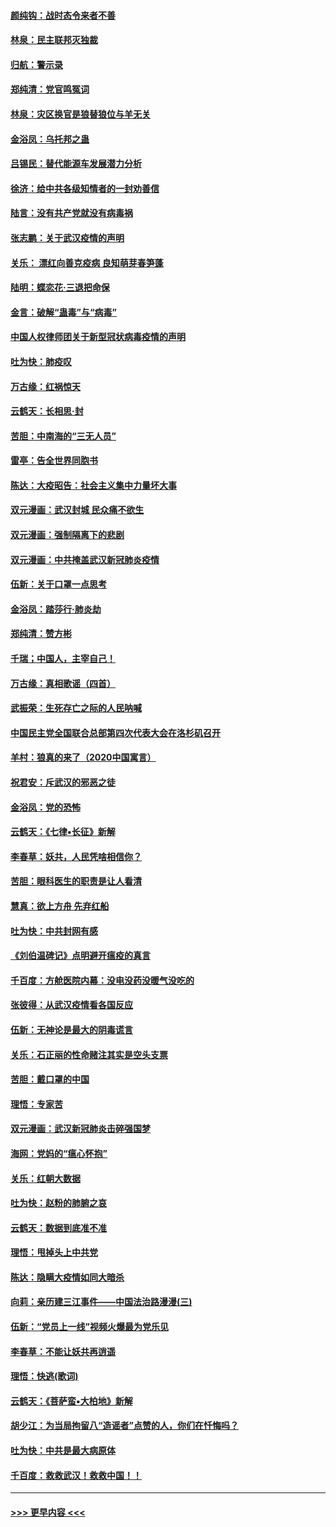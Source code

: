 #### [颜纯钩：战时态令来者不善](../pages/nsc993/n11872011.md?t=02161133) 
#### [林泉：民主联邦灭独裁](../pages/nsc993/n11870998.md?t=02161133) 
#### [归航：警示录](../pages/nsc993/n11870963.md?t=02161133) 
#### [郑纯清：党官鸣冤词](../pages/nsc993/n11870938.md?t=02161133) 
#### [林泉：灾区换官是狼替狼位与羊无关](../pages/nsc993/n11870896.md?t=02161133) 
#### [金浴凤：乌托邦之蛊](../pages/nsc993/n11870879.md?t=02161133) 
#### [吕锡民：替代能源车发展潜力分析](../pages/nsc993/n11870656.md?t=02161133) 
#### [徐济：给中共各级知情者的一封劝善信](../pages/nsc993/n11868561.md?t=02161133) 
#### [陆言：没有共产党就没有病毒祸](../pages/nsc993/n11868232.md?t=02161133) 
#### [张志鹏：关于武汉疫情的声明](../pages/nsc993/n11867182.md?t=02161133) 
#### [关乐： 漂红向善克疫病 良知萌芽春笋蓬](../pages/nsc993/n11865710.md?t=02161133) 
#### [陆明：蝶恋花‧三退把命保](../pages/nsc993/n11865673.md?t=02161133) 
#### [金言：破解“蛊毒”与“病毒”](../pages/nsc993/n11864103.md?t=02161133) 
#### [中国人权律师团关于新型冠状病毒疫情的声明](../pages/nsc993/n11864249.md?t=02161133) 
#### [吐为快：肺疫叹](../pages/nsc993/n11864027.md?t=02161133) 
#### [万古缘：红祸惊天](../pages/nsc993/n11864079.md?t=02161133) 
#### [云鹤天：长相思‧封](../pages/nsc993/n11864006.md?t=02161133) 
#### [苦胆：中南海的“三无人员”](../pages/nsc993/n11862997.md?t=02161133) 
#### [雷亭：告全世界同胞书](../pages/nsc993/n11862572.md?t=02161133) 
#### [陈达：大疫昭告：社会主义集中力量坏大事](../pages/nsc993/n11859419.md?t=02161133) 
#### [双元漫画：武汉封城 民众痛不欲生](../pages/nsc993/n11859287.md?t=02161133) 
#### [双元漫画：强制隔离下的悲剧](../pages/nsc993/n11859244.md?t=02161133) 
#### [双元漫画：中共掩盖武汉新冠肺炎疫情](../pages/nsc993/n11858249.md?t=02161133) 
#### [伍新：关于口罩一点思考](../pages/nsc993/n11859195.md?t=02161133) 
#### [金浴凤：踏莎行‧肺炎劫](../pages/nsc993/n11858227.md?t=02161133) 
#### [郑纯清：赞方彬](../pages/nsc993/n11856803.md?t=02161133) 
#### [千瑞；中国人，主宰自己！](../pages/nsc993/n11856793.md?t=02161133) 
#### [万古缘：真相歌谣（四首）](../pages/nsc993/n11856263.md?t=02161133) 
#### [武振荣：生死存亡之际的人民呐喊](../pages/nsc993/n11856256.md?t=02161133) 
#### [中国民主党全国联合总部第四次代表大会在洛杉矶召开](../pages/nsc993/n11856344.md?t=02161133) 
#### [羊村：狼真的来了（2020中国寓言）](../pages/nsc993/n11856229.md?t=02161133) 
#### [祝君安：斥武汉的邪恶之徒](../pages/nsc993/n11855861.md?t=02161133) 
#### [金浴凤：党的恐怖](../pages/nsc993/n11855849.md?t=02161133) 
#### [云鹤天：《七律▪长征》新解](../pages/nsc993/n11855479.md?t=02161133) 
#### [李春草：妖共，人民凭啥相信你？](../pages/nsc993/n11855196.md?t=02161133) 
#### [苦胆：眼科医生的职责是让人看清](../pages/nsc993/n11853840.md?t=02161133) 
#### [慧真：欲上方舟 先弃红船](../pages/nsc993/n11853483.md?t=02161133) 
#### [吐为快：中共封网有感](../pages/nsc993/n11852575.md?t=02161133) 
#### [《刘伯温碑记》点明避开瘟疫的真言](../pages/nsc993/n11852128.md?t=02161133) 
#### [千百度：方舱医院内幕：没电没药没暖气没吃的](../pages/nsc993/n11850211.md?t=02161133) 
#### [张彼得：从武汉疫情看各国反应](../pages/nsc993/n11850102.md?t=02161133) 
#### [伍新：无神论是最大的阴毒谎言](../pages/nsc993/n11846129.md?t=02161133) 
#### [关乐：石正丽的性命赌注其实是空头支票](../pages/nsc993/n11846109.md?t=02161133) 
#### [苦胆：戴口罩的中国](../pages/nsc993/n11845576.md?t=02161133) 
#### [理悟：专家苦](../pages/nsc993/n11845564.md?t=02161133) 
#### [双元漫画：武汉新冠肺炎击碎强国梦](../pages/nsc993/n11843320.md?t=02161133) 
#### [海网：党妈的“瘟心怀抱”](../pages/nsc993/n11840740.md?t=02161133) 
#### [关乐：红朝大数据](../pages/nsc993/n11840675.md?t=02161133) 
#### [吐为快：赵粉的肺腑之哀](../pages/nsc993/n11840618.md?t=02161133) 
#### [云鹤天：数据到底准不准](../pages/nsc993/n11840325.md?t=02161133) 
#### [理悟：甩掉头上中共党](../pages/nsc993/n11838826.md?t=02161133) 
#### [陈达：隐瞒大疫情如同大暗杀](../pages/nsc993/n11838771.md?t=02161133) 
#### [向莉：亲历建三江事件——中国法治路漫漫(三)](../pages/nsc993/n11831825.md?t=02161133) 
#### [伍新：“党员上一线”视频火爆最为党乐见](../pages/nsc993/n11838200.md?t=02161133) 
#### [李春草：不能让妖共再逍遥](../pages/nsc993/n11838102.md?t=02161133) 
#### [理悟：快逃(歌词)](../pages/nsc993/n11838083.md?t=02161133) 
#### [云鹤天：《菩萨蛮▪大柏地》新解](../pages/nsc993/n11838059.md?t=02161133) 
#### [胡少江：为当局拘留八“造谣者”点赞的人，你们在忏悔吗？](../pages/nsc993/n11836801.md?t=02161133) 
#### [吐为快：中共是最大病原体](../pages/nsc993/n11836748.md?t=02161133) 
#### [千百度：救救武汉！救救中国！！](../pages/nsc993/n11836145.md?t=02161133) 

----
#### [ >>> 更早内容 <<< ](../indexes/nsc993-earlier.md)
